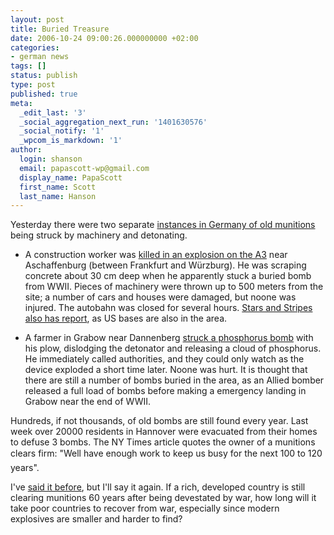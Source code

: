 ```yaml
---
layout: post
title: Buried Treasure
date: 2006-10-24 09:00:26.000000000 +02:00
categories:
- german news
tags: []
status: publish
type: post
published: true
meta:
  _edit_last: '3'
  _social_aggregation_next_run: '1401630576'
  _social_notify: '1'
  _wpcom_is_markdown: '1'
author:
  login: shanson
  email: papascott-wp@gmail.com
  display_name: PapaScott
  first_name: Scott
  last_name: Hanson
---
```

<p>Yesterday there were two separate <a href="http://www.nytimes.com/2006/10/24/world/europe/24germany.html?ex=1319342400&amp;en=c31b62ea0b218994&amp;ei=5090&amp;partner=rssuserland&amp;emc=rss">instances in Germany of old munitions</a> being struck by machinery and detonating.</p>
<ul>
<li>A construction worker was <a href="http://www.spiegel.de/international/0,1518,444119,00.html">killed in an explosion on the A3</a> near Aschaffenburg (between Frankfurt and Würzburg). He was scraping concrete about 30 cm deep when he apparently stuck a buried bomb from WWII. Pieces of machinery were thrown up to 500 meters from the site; a number of cars and houses were damaged, but noone was injured.  The autobahn was closed for several hours. <a href="http://www.estripes.com/article.asp?section=104&amp;article=40976">Stars and Stripes also has report</a>, as US bases are also in the area.</li>
<li>
<p>A farmer in Grabow near Dannenberg <a href="http://www1.ndr.de/ndr_pages_std/0,2570,OID3249642,00.html">struck a phosphorus bomb</a> with his plow, dislodging the detonator and releasing a cloud of phosphorus. He immediately called authorities, and they could only watch as the device exploded a short time later. Noone was hurt. It is thought that there are still a number of bombs buried in the area, as an Allied bomber released a full load of bombs before making a emergency landing in Grabow near the end of WWII.</p>
</li>
</ul>
<p>Hundreds, if not thousands, of old bombs are still found every year. Last week over 20000 residents in Hannover were evacuated from their homes to defuse 3 bombs. The NY Times article quotes the owner of a munitions clears firm: "Well have enough work to keep us busy for the next 100 to 120 years".</p>
<p>I've <a href="http://www.papascott.de/archives/2002/01/15/bombs-along-the-highway/">said it before</a>, but I'll say it again. If a rich, developed country is still clearing munitions 60 years after being devestated by war, how long will it take poor countries to recover from war, especially since modern explosives are smaller and harder to find?</p>
